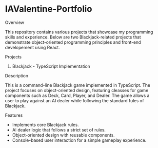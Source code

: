 # IAValentine-Portfolio
Overview

This repository contains various projects that showcase my programming skills and experience. Below are two Blackjack-related projects that demonstrate object-oriented programming principles and front-end developement using React.

Projects

1. Blackjack - TypeScript Implementation

Description

This is a command-line Blackjack game implemented in TypeScript. The project focuses on object-oriented design, featuring cleasses for game components such as Deck, Card, Player, and Dealer. The game allows a user to play against an AI dealer while following the standard fules of Blackjack.

Features

* Implements core Blackjack rules.
* AI dealer logic that follows a strict set of rules.
* Object-oriented design with reusable components.
* Console-based user interaction for a simple gameplay experience.


